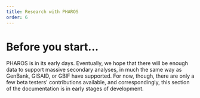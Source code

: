 ```yaml
---
title: Research with PHAROS
order: 6
---
```


# Before you start...

PHAROS is in its early days. Eventually, we hope that there will be enough data to support massive secondary analyses, in much the same way as GenBank, GISAID, or GBIF have supported. For now, though, there are only a few beta testers' contributions available, and correspondingly, this section of the documentation is in early stages of development.